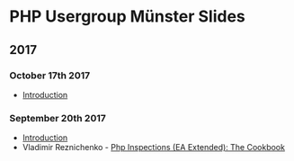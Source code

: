 # PHP Usergroup Münster Slides

## 2017

### October 17th 2017

* [Introduction](http://phpugms.github.io/phpugms_greeting_2017-10/index.html)

### September 20th 2017

* [Introduction](http://phpugms.github.io/phpugms_greeting_2017-09/index.html)
* Vladimir Reznichenko - [Php Inspections (EA Extended): The Cookbook](https://www.slideshare.net/VladimirReznichenko/php-inspections-ea-extended-the-cookbook)
